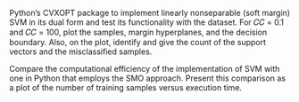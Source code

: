Python’s CVXOPT package to implement linearly nonseparable (soft margin) SVM in its dual form and test its functionality with the dataset. For 𝐶𝐶 = 0.1 and 𝐶𝐶 = 100, plot the samples, margin hyperplanes, and the decision boundary. Also, on the plot, identify and give the count of the support vectors and the misclassified samples.  

Compare the computational efficiency of the implementation of SVM with one in Python that employs the SMO approach. Present this comparison as a plot of the number of training samples versus execution time.   

